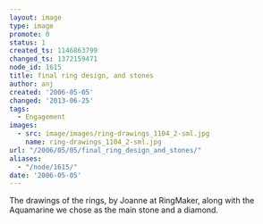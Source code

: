 ```yaml
---
layout: image
type: image
promote: 0
status: 1
created_ts: 1146863799
changed_ts: 1372159471
node_id: 1615
title: final ring design, and stones
author: anj
created: '2006-05-05'
changed: '2013-06-25'
tags:
  - Engagement
images:
  - src: image/images/ring-drawings_1104_2-sml.jpg
    name: ring-drawings_1104_2-sml.jpg
url: "/2006/05/05/final_ring_design_and_stones/"
aliases:
  - "/node/1615/"
date: '2006-05-05'
---
```

The drawings of the rings, by Joanne at RingMaker,  along with the Aquamarine we chose as the main stone and a diamond.
